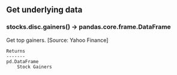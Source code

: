 ## Get underlying data 
### stocks.disc.gainers() -> pandas.core.frame.DataFrame

Get top gainers. [Source: Yahoo Finance]

    Returns
    -------
    pd.DataFrame
        Stock Gainers

